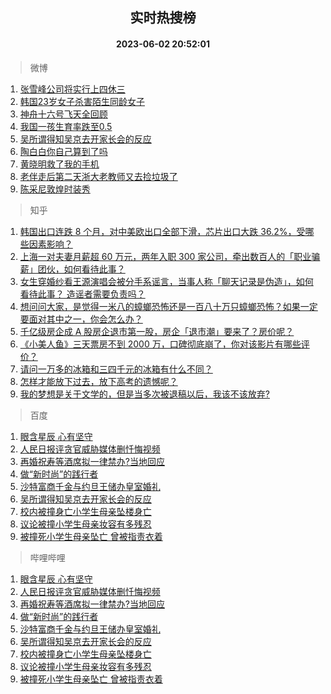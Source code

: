 <div align="center"><h2>实时热搜榜</h2><h4>2023-06-02 20:52:01</h4></div>

> 微博  

1. [张雪峰公司将实行上四休三](https://s.weibo.com/weibo?q=%23%E5%BC%A0%E9%9B%AA%E5%B3%B0%E5%85%AC%E5%8F%B8%E5%B0%86%E5%AE%9E%E8%A1%8C%E4%B8%8A%E5%9B%9B%E4%BC%91%E4%B8%89%23&t=31&band_rank=1&Refer=top)<br />
2. [韩国23岁女子杀害陌生同龄女子](https://s.weibo.com/weibo?q=%23%E9%9F%A9%E5%9B%BD23%E5%B2%81%E5%A5%B3%E5%AD%90%E6%9D%80%E5%AE%B3%E9%99%8C%E7%94%9F%E5%90%8C%E9%BE%84%E5%A5%B3%E5%AD%90%23&t=31&band_rank=2&Refer=top)<br />
3. [神舟十六号飞天全回顾](https://s.weibo.com/weibo?q=%23%E7%A5%9E%E8%88%9F%E5%8D%81%E5%85%AD%E5%8F%B7%E9%A3%9E%E5%A4%A9%E5%85%A8%E5%9B%9E%E9%A1%BE%23&t=31&band_rank=3&Refer=top)<br />
4. [我国一孩生育率跌至0.5](https://s.weibo.com/weibo?q=%23%E6%88%91%E5%9B%BD%E4%B8%80%E5%AD%A9%E7%94%9F%E8%82%B2%E7%8E%87%E8%B7%8C%E8%87%B30.5%23&t=31&band_rank=4&Refer=top)<br />
5. [吴所谓得知吴京去开家长会的反应](https://s.weibo.com/weibo?q=%23%E5%90%B4%E6%89%80%E8%B0%93%E5%BE%97%E7%9F%A5%E5%90%B4%E4%BA%AC%E5%8E%BB%E5%BC%80%E5%AE%B6%E9%95%BF%E4%BC%9A%E7%9A%84%E5%8F%8D%E5%BA%94%23&t=31&band_rank=5&Refer=top)<br />
6. [陶白白你自己算到了吗](https://s.weibo.com/weibo?q=%23%E9%99%B6%E7%99%BD%E7%99%BD%E4%BD%A0%E8%87%AA%E5%B7%B1%E7%AE%97%E5%88%B0%E4%BA%86%E5%90%97%23&t=31&band_rank=6&Refer=top)<br />
7. [黄晓明救了我的手机](https://s.weibo.com/weibo?q=%23%E9%BB%84%E6%99%93%E6%98%8E%E6%95%91%E4%BA%86%E6%88%91%E7%9A%84%E6%89%8B%E6%9C%BA%23&t=31&band_rank=7&Refer=top)<br />
8. [老伴走后第二天浙大老教师又去捡垃圾了](https://s.weibo.com/weibo?q=%23%E8%80%81%E4%BC%B4%E8%B5%B0%E5%90%8E%E7%AC%AC%E4%BA%8C%E5%A4%A9%E6%B5%99%E5%A4%A7%E8%80%81%E6%95%99%E5%B8%88%E5%8F%88%E5%8E%BB%E6%8D%A1%E5%9E%83%E5%9C%BE%E4%BA%86%23&t=31&band_rank=8&Refer=top)<br />
9. [陈采尼敦煌时装秀](https://s.weibo.com/weibo?q=%E9%99%88%E9%87%87%E5%B0%BC%E6%95%A6%E7%85%8C%E6%97%B6%E8%A3%85%E7%A7%80&t=31&band_rank=9&Refer=top)<br />

> 知乎  

1. [韩国出口连跌 8 个月，对中美欧出口全部下滑，芯片出口大跌 36.2%，受哪些因素影响？](https://www.zhihu.com/question/604222429)<br />
2. [上海一对夫妻月薪超 60 万元，两年入职 300 家公司，牵出数百人的「职业骗薪」团伙，如何看待此事？](https://www.zhihu.com/question/604403306)<br />
3. [女生穿婚纱看王源演唱会被分手系谣言，当事人称「聊天记录是伪造」，如何看待此事？ 造谣者需要负责吗？](https://www.zhihu.com/question/604390809)<br />
4. [想问问大家，是觉得一米八的蟑螂恐怖还是一百八十万只蟑螂恐怖？如果一定要面对其中之一，你会怎么办？](https://www.zhihu.com/question/600068717)<br />
5. [千亿级房企成 A 股房企退市第一股，房企「退市潮」要来了？房价呢？](https://www.zhihu.com/theater/10104)<br />
6. [《小美人鱼》三天票房不到 2000 万，口碑彻底崩了，你对该影片有哪些评价？](https://www.zhihu.com/question/603592302)<br />
7. [请问一万多的冰箱和三四千元的冰箱有什么不同？](https://www.zhihu.com/question/494932195)<br />
8. [怎样才能放下过去，放下高考的遗憾呢？](https://www.zhihu.com/question/547182272)<br />
9. [我的梦想是关于文学的，但是当多次被退稿以后，我该不该放弃?](https://www.zhihu.com/question/604011027)<br />

> 百度  

1. [眼含星辰 心有坚守](https://www.baidu.com/s?wd=%E7%9C%BC%E5%90%AB%E6%98%9F%E8%BE%B0+%E5%BF%83%E6%9C%89%E5%9D%9A%E5%AE%88&sa=fyb_news&rsv_dl=fyb_news)<br />
2. [人民日报评贪官威胁媒体删忏悔视频](https://www.baidu.com/s?wd=%E4%BA%BA%E6%B0%91%E6%97%A5%E6%8A%A5%E8%AF%84%E8%B4%AA%E5%AE%98%E5%A8%81%E8%83%81%E5%AA%92%E4%BD%93%E5%88%A0%E5%BF%8F%E6%82%94%E8%A7%86%E9%A2%91&sa=fyb_news&rsv_dl=fyb_news)<br />
3. [再婚祝寿等酒席拟一律禁办?当地回应](https://www.baidu.com/s?wd=%E5%86%8D%E5%A9%9A%E7%A5%9D%E5%AF%BF%E7%AD%89%E9%85%92%E5%B8%AD%E6%8B%9F%E4%B8%80%E5%BE%8B%E7%A6%81%E5%8A%9E%3F%E5%BD%93%E5%9C%B0%E5%9B%9E%E5%BA%94&sa=fyb_news&rsv_dl=fyb_news)<br />
4. [做“新时尚”的践行者](https://www.baidu.com/s?wd=%E5%81%9A%E2%80%9C%E6%96%B0%E6%97%B6%E5%B0%9A%E2%80%9D%E7%9A%84%E8%B7%B5%E8%A1%8C%E8%80%85&sa=fyb_news&rsv_dl=fyb_news)<br />
5. [沙特富商千金与约旦王储办皇室婚礼](https://www.baidu.com/s?wd=%E6%B2%99%E7%89%B9%E5%AF%8C%E5%95%86%E5%8D%83%E9%87%91%E4%B8%8E%E7%BA%A6%E6%97%A6%E7%8E%8B%E5%82%A8%E5%8A%9E%E7%9A%87%E5%AE%A4%E5%A9%9A%E7%A4%BC&sa=fyb_news&rsv_dl=fyb_news)<br />
6. [吴所谓得知吴京去开家长会的反应](https://www.baidu.com/s?wd=%E5%90%B4%E6%89%80%E8%B0%93%E5%BE%97%E7%9F%A5%E5%90%B4%E4%BA%AC%E5%8E%BB%E5%BC%80%E5%AE%B6%E9%95%BF%E4%BC%9A%E7%9A%84%E5%8F%8D%E5%BA%94&sa=fyb_news&rsv_dl=fyb_news)<br />
7. [校内被撞身亡小学生母亲坠楼身亡](https://www.baidu.com/s?wd=%E6%A0%A1%E5%86%85%E8%A2%AB%E6%92%9E%E8%BA%AB%E4%BA%A1%E5%B0%8F%E5%AD%A6%E7%94%9F%E6%AF%8D%E4%BA%B2%E5%9D%A0%E6%A5%BC%E8%BA%AB%E4%BA%A1&sa=fyb_news&rsv_dl=fyb_news)<br />
8. [议论被撞小学生母亲妆容有多残忍](https://www.baidu.com/s?wd=%E8%AE%AE%E8%AE%BA%E8%A2%AB%E6%92%9E%E5%B0%8F%E5%AD%A6%E7%94%9F%E6%AF%8D%E4%BA%B2%E5%A6%86%E5%AE%B9%E6%9C%89%E5%A4%9A%E6%AE%8B%E5%BF%8D&sa=fyb_news&rsv_dl=fyb_news)<br />
9. [被撞死小学生母亲坠亡 曾被指责衣着](https://www.baidu.com/s?wd=%E8%A2%AB%E6%92%9E%E6%AD%BB%E5%B0%8F%E5%AD%A6%E7%94%9F%E6%AF%8D%E4%BA%B2%E5%9D%A0%E4%BA%A1+%E6%9B%BE%E8%A2%AB%E6%8C%87%E8%B4%A3%E8%A1%A3%E7%9D%80&sa=fyb_news&rsv_dl=fyb_news)<br />

> 哔哩哔哩  

1. [眼含星辰 心有坚守](https://www.baidu.com/s?wd=%E7%9C%BC%E5%90%AB%E6%98%9F%E8%BE%B0+%E5%BF%83%E6%9C%89%E5%9D%9A%E5%AE%88&sa=fyb_news&rsv_dl=fyb_news)<br />
2. [人民日报评贪官威胁媒体删忏悔视频](https://www.baidu.com/s?wd=%E4%BA%BA%E6%B0%91%E6%97%A5%E6%8A%A5%E8%AF%84%E8%B4%AA%E5%AE%98%E5%A8%81%E8%83%81%E5%AA%92%E4%BD%93%E5%88%A0%E5%BF%8F%E6%82%94%E8%A7%86%E9%A2%91&sa=fyb_news&rsv_dl=fyb_news)<br />
3. [再婚祝寿等酒席拟一律禁办?当地回应](https://www.baidu.com/s?wd=%E5%86%8D%E5%A9%9A%E7%A5%9D%E5%AF%BF%E7%AD%89%E9%85%92%E5%B8%AD%E6%8B%9F%E4%B8%80%E5%BE%8B%E7%A6%81%E5%8A%9E%3F%E5%BD%93%E5%9C%B0%E5%9B%9E%E5%BA%94&sa=fyb_news&rsv_dl=fyb_news)<br />
4. [做“新时尚”的践行者](https://www.baidu.com/s?wd=%E5%81%9A%E2%80%9C%E6%96%B0%E6%97%B6%E5%B0%9A%E2%80%9D%E7%9A%84%E8%B7%B5%E8%A1%8C%E8%80%85&sa=fyb_news&rsv_dl=fyb_news)<br />
5. [沙特富商千金与约旦王储办皇室婚礼](https://www.baidu.com/s?wd=%E6%B2%99%E7%89%B9%E5%AF%8C%E5%95%86%E5%8D%83%E9%87%91%E4%B8%8E%E7%BA%A6%E6%97%A6%E7%8E%8B%E5%82%A8%E5%8A%9E%E7%9A%87%E5%AE%A4%E5%A9%9A%E7%A4%BC&sa=fyb_news&rsv_dl=fyb_news)<br />
6. [吴所谓得知吴京去开家长会的反应](https://www.baidu.com/s?wd=%E5%90%B4%E6%89%80%E8%B0%93%E5%BE%97%E7%9F%A5%E5%90%B4%E4%BA%AC%E5%8E%BB%E5%BC%80%E5%AE%B6%E9%95%BF%E4%BC%9A%E7%9A%84%E5%8F%8D%E5%BA%94&sa=fyb_news&rsv_dl=fyb_news)<br />
7. [校内被撞身亡小学生母亲坠楼身亡](https://www.baidu.com/s?wd=%E6%A0%A1%E5%86%85%E8%A2%AB%E6%92%9E%E8%BA%AB%E4%BA%A1%E5%B0%8F%E5%AD%A6%E7%94%9F%E6%AF%8D%E4%BA%B2%E5%9D%A0%E6%A5%BC%E8%BA%AB%E4%BA%A1&sa=fyb_news&rsv_dl=fyb_news)<br />
8. [议论被撞小学生母亲妆容有多残忍](https://www.baidu.com/s?wd=%E8%AE%AE%E8%AE%BA%E8%A2%AB%E6%92%9E%E5%B0%8F%E5%AD%A6%E7%94%9F%E6%AF%8D%E4%BA%B2%E5%A6%86%E5%AE%B9%E6%9C%89%E5%A4%9A%E6%AE%8B%E5%BF%8D&sa=fyb_news&rsv_dl=fyb_news)<br />
9. [被撞死小学生母亲坠亡 曾被指责衣着](https://www.baidu.com/s?wd=%E8%A2%AB%E6%92%9E%E6%AD%BB%E5%B0%8F%E5%AD%A6%E7%94%9F%E6%AF%8D%E4%BA%B2%E5%9D%A0%E4%BA%A1+%E6%9B%BE%E8%A2%AB%E6%8C%87%E8%B4%A3%E8%A1%A3%E7%9D%80&sa=fyb_news&rsv_dl=fyb_news)<br />
